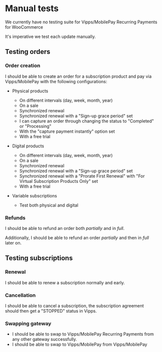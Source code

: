 # Manual tests

We currently have no testing suite for Vipps/MobilePay Recurring Payments for WooCommerce

It's imperative we test each update manually.

## Testing orders

### Order creation

I should be able to create an order for a subscription product and pay via Vipps/MobilePay with the following configurations:

- Physical products
    - On different intervals (day, week, month, year)
    - On a sale
    - Synchronized renewal
    - Synchronized renewal with a "Sign-up grace period" set
    - I can capture an order through changing the status to "Completed" or "Processing"
    - With the "capture payment instantly" option set
    - With a free trial
  
- Digital products
    - On different intervals (day, week, month, year)
    - On a sale
    - Synchronized renewal
    - Synchronized renewal with a "Sign-up grace period" set
    - Synchronized renewal with a "Prorate First Renewal" with "For Virtual Subscription Products Only" set
    - With a free trial
    
- Variable subscriptions
    - Test both physical and digital

### Refunds

I should be able to refund an order both _partially_ and in _full_.

Additionally, I should be able to refund an order _partially_ and then in _full_ later on.

## Testing subscriptions

### Renewal

I should be able to renew a subscription normally and early.

### Cancellation

I should be able to cancel a subscription, the subscription agreement should then get a "STOPPED" status in Vipps.

### Swapping gateway

- I should be able to swap to Vipps/MobilePay Recurring Payments from any other gateway successfully.
- I should be able to swap to Vipps/MobilePay from Vipps/MobilePay 
